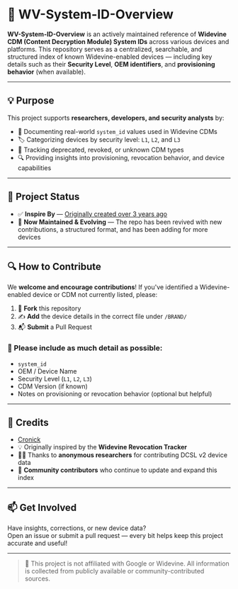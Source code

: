 # 📡 WV-System-ID-Overview

**WV-System-ID-Overview** is an actively maintained reference of **Widevine CDM (Content Decryption Module) System IDs** across various devices and platforms. This repository serves as a centralized, searchable, and structured index of known Widevine-enabled devices — including key details such as their **Security Level**, **OEM identifiers**, and **provisioning behavior** (when available).

---

## 💡 Purpose

This project supports **researchers, developers, and security analysts** by:

- 🧩 Documenting real-world `system_id` values used in Widevine CDMs
- 🏷️ Categorizing devices by security level: `L1`, `L2`, and `L3`
- 🚫 Tracking deprecated, revoked, or unknown CDM types
- 🔍 Providing insights into provisioning, revocation behavior, and device capabilities

---

## 📌 Project Status

- ✅ **Inspire By** — [Originally created over 3 years ago](https://github.com/Cronick/WV-System-ID-Overview)
- 🚀 **Now Maintained & Evolving** — The repo has been revived with new contributions, a structured format, and has been adding for more devices

---

## 🔍 How to Contribute

We **welcome and encourage contributions**! If you've identified a Widevine-enabled device or CDM not currently listed, please:

1. 🍴 **Fork** this repository
2. ✍️ **Add** the device details in the correct file under `/BRAND/`
3. 📬 **Submit** a Pull Request

### 📌 Please include as much detail as possible:
- `system_id`
- OEM / Device Name
- Security Level (`L1`, `L2`, `L3`)
- CDM Version (if known)
- Notes on provisioning or revocation behavior (optional but helpful)

---

## 🧾 Credits

- [Cronick](https://github.com/Cronick)
- 💡 Originally inspired by the **Widevine Revocation Tracker**
- 🕵️‍♂️ Thanks to **anonymous researchers** for contributing DCSL v2 device data
- 🙌 **Community contributors** who continue to update and expand this index

---

## 📫 Get Involved

Have insights, corrections, or new device data?  
Open an issue or submit a pull request — every bit helps keep this project accurate and useful!

---

> 📢 This project is not affiliated with Google or Widevine. All information is collected from publicly available or community-contributed sources.
